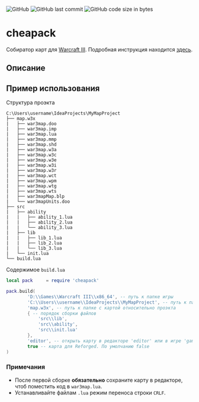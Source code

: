 ![GitHub](https://img.shields.io/github/license/nazarpunk/cheapack?style=flat-square)
![GitHub last commit](https://img.shields.io/github/last-commit/nazarpunk/cheapack?style=flat-square)
![GitHub code size in bytes](https://img.shields.io/github/languages/code-size/nazarpunk/cheapack?style=flat-square)
# cheapack
Собиратор карт для [Warcraft III](https://playwarcraft3.com/ru-ru/). Подробная инструкция находится [здесь](https://xgm.guru/p/wc3/cheapack). 

## Описание
 
## Пример использования
Структура проэкта
```
C:\Users\username\IdeaProjects\MyMapProject
├── map.w3x
|   ├── war3map.doo
|   ├── war3map.imp
|   ├── war3map.lua
|   ├── war3map.mmp
|   ├── war3map.shd
|   ├── war3map.w3a
|   ├── war3map.w3c
|   ├── war3map.w3e
|   ├── war3map.w3i
|   ├── war3map.w3r
|   ├── war3map.wct
|   ├── war3map.wpm
|   ├── war3map.wtg
|   ├── war3map.wts
|   ├── war3mapMap.blp
|   └── war3mapUnits.doo
├── src
|   ├── ability
|   |   ├── ability_1.lua
|   |   ├── ability_2.lua
|   |   └── ability_3.lua
|   ├── lib
|   |   ├── lib_1.lua
|   |   ├── lib_2.lua
|   |   └── lib_3.lua
|   └── init.lua
└── build.lua
```

Содержимое `build.lua`
```lua
local pack     = require 'cheapack'

pack.build(
        'D:\\Games\\Warcraft III\\x86_64', -- путь к папке игры
        'C:\\Users\\username\\IdeaProjects\\MyMapProject', -- путь к папке проэкта
        'map.w3x', -- путь к папке с картой относительно проэкта
        { -- порядок сборки файлов
            'src\\lib', 
            'src\\ability',
            'src\\init.lua'
        },
        'editor', -- открыть карту в редакторе 'editor' или в игре 'game'
        true -- карта для Reforged. По умолчанию false
)
```

### Примечания
- После первой сборке **обязательно** сохраните карту в редакторе, чтоб поместить код в `war3map.lua`.
- Устанавливайте файлам `.lua` режим переноса строки `CRLF`. 




